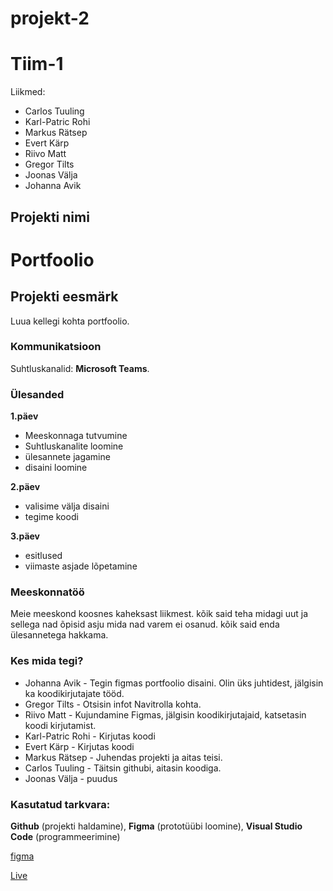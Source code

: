 # projekt-2

# Tiim-1

Liikmed:
- Carlos Tuuling
- Karl-Patric Rohi
- Markus Rätsep
- Evert Kärp
- Riivo Matt
- Gregor Tilts
- Joonas Välja
- Johanna Avik

## Projekti nimi
# Portfoolio

## Projekti eesmärk
Luua kellegi kohta portfoolio. 

### Kommunikatsioon
Suhtluskanalid: **Microsoft Teams**.

### Ülesanded
**1.päev**
- Meeskonnaga tutvumine
- Suhtluskanalite loomine
- ülesannete jagamine
- disaini loomine 

**2.päev**
- valisime välja disaini
- tegime koodi 

**3.päev**
- esitlused
- viimaste asjade lõpetamine

### Meeskonnatöö
Meie meeskond koosnes kaheksast liikmest. kõik said teha midagi uut ja sellega nad õpisid asju mida nad varem ei osanud. kõik said enda ülesannetega hakkama.


### Kes mida tegi?

- Johanna Avik - Tegin figmas portfoolio disaini. Olin üks juhtidest, jälgisin ka koodikirjutajate tööd.
- Gregor Tilts -  Otsisin infot Navitrolla kohta.
- Riivo Matt - Kujundamine Figmas, jälgisin koodikirjutajaid, katsetasin koodi kirjutamist.
- Karl-Patric Rohi - Kirjutas koodi
- Evert Kärp - Kirjutas koodi
- Markus Rätsep - Juhendas projekti ja aitas teisi.
- Carlos Tuuling - Täitsin githubi, aitasin koodiga. 
- Joonas Välja - puudus 

### Kasutatud tarkvara:
**Github** (projekti haldamine), **Figma** (prototüübi loomine), **Visual Studio Code** (programmeerimine)

[figma](https://www.figma.com/file/W3ZunWlwr7xS4jU5JiZPkA/Telefoni%2Farvuti-vaade?node-id=0%3A1)

[Live](https://navitrolla.netlify.app/)

